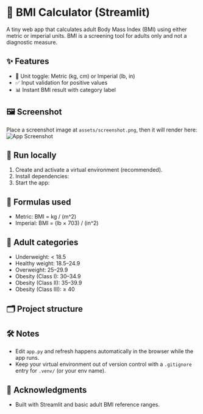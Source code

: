 # 🧮 BMI Calculator (Streamlit)

A tiny web app that calculates adult Body Mass Index (BMI) using either metric or imperial units. BMI is a screening tool for adults only and not a diagnostic measure.

## ✨ Features
- 🔁 Unit toggle: Metric (kg, cm) or Imperial (lb, in)
- ✅ Input validation for positive values
- 📊 Instant BMI result with category label

## 🖼️ Screenshot
Place a screenshot image at `assets/screenshot.png`, then it will render here:
![App Screenshot](assets/screenshot.png)

## 🚀 Run locally
1) Create and activate a virtual environment (recommended).  
2) Install dependencies:
3) Start the app:

## 📐 Formulas used
- Metric: BMI = kg / (m^2)  
- Imperial: BMI = (lb × 703) / (in^2)

## 🧭 Adult categories
- Underweight: < 18.5  
- Healthy weight: 18.5–24.9  
- Overweight: 25–29.9  
- Obesity (Class I): 30–34.9  
- Obesity (Class II): 35–39.9  
- Obesity (Class III): ≥ 40

## 🗂️ Project structure

## 🛠️ Notes
- Edit `app.py` and refresh happens automatically in the browser while the app runs.
- Keep your virtual environment out of version control with a `.gitignore` entry for `.venv/` (or your env name).

## 🙌 Acknowledgments
- Built with Streamlit and basic adult BMI reference ranges.
